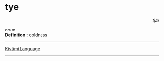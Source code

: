 
 # tye

<div align="right"><i>tjæ</i></div>

*noun*  
**Definition :** coldness  

---

[Kivümi Language](../README.md)

---
